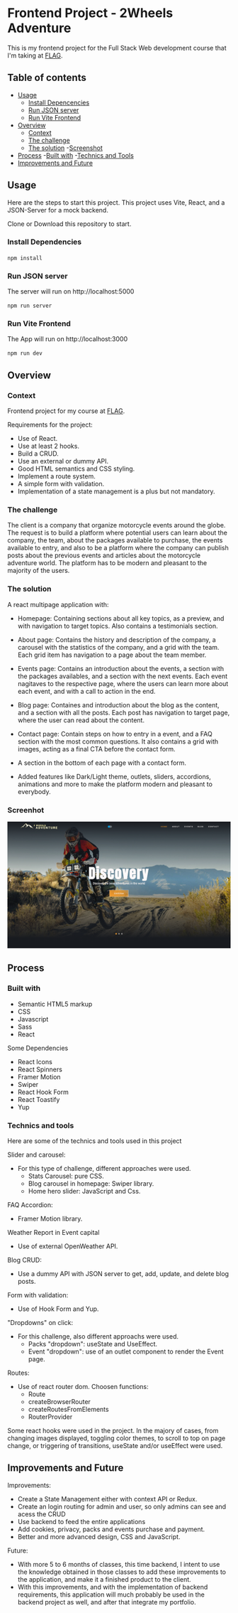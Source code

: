 # Frontend Project - 2Wheels Adventure

This is my frontend project for the Full Stack Web development course that I'm taking at [FLAG](https://flag.pt/curso/full-stack-web-developer).

## Table of contents

- [Usage](#usage)
  - [Install Depencencies](#install-dependencies)
  - [Run JSON server](#run-json-server)
  - [Run Vite Frontend](#run-vite-frontend)
- [Overview](#overview)
  - [Context](#context)
  - [The challenge](#the-challenge)
  - [The solution](#the-solution) -[Screenshot](#screenshot)
- [Process](#process) -[Built with](#built-with) -[Technics and Tools](#technics-and-tools)
- [Improvements and Future](#imporvements-and-future)

## Usage

Here are the steps to start this project.
This project uses Vite, React, and a JSON-Server for a mock backend.

Clone or Download this repository to start.

### Install Dependencies

`npm install`


### Run JSON server

The server will run on http://localhost:5000

`npm run server`


### Run Vite Frontend

The App will run on http://localhost:3000

`npm run dev `


## Overview

### Context

Frontend project for my course at [FLAG](https://https://flag.pt/curso/full-stack-web-developer).

Requirements for the project:
- Use of React.
- Use at least 2 hooks.
- Build a CRUD.
- Use an external or dummy API.
- Good HTML semantics and CSS styling.
- Implement a route system.
- A simple form with validation.
- Implementation of a state management is a plus but not mandatory.
  

### The challenge

The client is a company that organize motorcycle events around the globe.
The request is to build a platform where potential users can learn about the company, the team, about the packages available to purchase, the events available to entry, and also to be a platform where the company can publish posts about the previous events and articles about the motorcycle adventure world.
The platform has to be modern and pleasant to the majority of the users.


### The solution

A react multipage application with:

- Homepage: Containing sections about all key topics, as a preview, and with navigation to target topics. Also contains a testimonials section.
  
- About page: Contains the history and description of the company, a carousel with the statistics of the company, and a grid with the team. Each grid item has navigation to a page about the team member.
  
- Events page: Contains an introduction about the events, a section with the packages availables, and a section with the next events. Each event nagitaves to the respective page, where the users can learn more about each event, and with a call to action in the end.

- Blog page: Containes and introduction about the blog as the content, and a section with all the posts. Each post has navigation to target page, where the user can read about the content.

- Contact page: Contain steps on how to entry in a event, and a FAQ section with the most common questions. It also contains a grid with images, acting as a final CTA before the contact form.

- A section in the bottom of each page with a contact form.

- Added features like Dark/Light theme, outlets, sliders, accordions, animations and more to make the platform modern and pleasant to everybody.
  

### Screenhot

![](./public/assets/screenshot.png)

## Process

### Built with

- Semantic HTML5 markup
- CSS
- Javascript
- Sass
- React
  

Some Dependencies
- React Icons
- React Spinners
- Framer Motion
- Swiper
- React Hook Form
- React Toastify
- Yup
  

### Technics and tools

Here are some of the technics and tools used in this project

Slider and carousel:
- For this type of challenge, different approaches were used.
  - Stats Carousel: pure CSS.
  - Blog carousel in homepage: Swiper library.
  - Home hero slider: JavaScript and Css.
    

FAQ Accordion:
- Framer Motion library.
  
Weather Report in Event capital
- Use of external OpenWeather API.
  
Blog CRUD:
- Use a dummy API with JSON server to get, add, update, and delete blog posts.
  
Form with validation:
- Use of Hook Form and Yup.
  

"Dropdowns" on click:
- For this challenge, also different approachs were used.
  - Packs "dropdown": useState and UseEffect.
  - Event "dropdown": use of an outlet component to render the Event page.
    

Routes:
- Use of react router dom. Choosen functions:
  - Route
  - createBrowserRouter
  - createRoutesFromElements
  - RouterProvider

Some react hooks were used in the project.
In the majory of cases, from changing images displayed, toggling color themes, to scroll to top on page change, or triggering of transitions, useState and/or useEffect were used.


## Improvements and Future

Improvements:
- Create a State Management either with context API or Redux.
- Create an login routing for admin and user, so only admins can see and acess the CRUD
- Use backend to feed the entire applications
- Add cookies, privacy, packs and events purchase and payment.
- Better and more advanced design, CSS and JavaScript.
  

Future:
- With more 5 to 6 months of classes, this time backend, I intent to use the knowledge obtained in those classes to add these improvements to the application, and make it a finished product to the client.
- With this improvements, and with the implementation of backend requirements, this application will much probably be used in the backend project as well, and after that integrate my portfolio.
